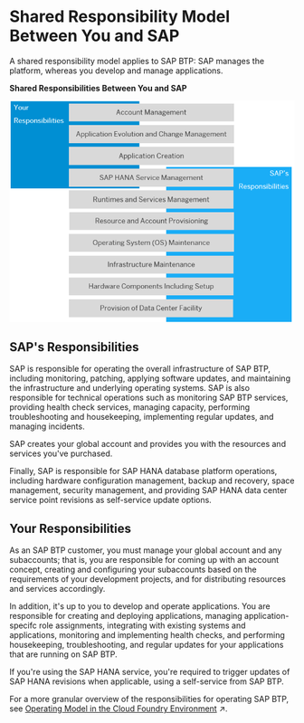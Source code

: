 <!-- loio898509dd6f1346448d5057f4dc6b8b30 -->

# Shared Responsibility Model Between You and SAP

A shared responsibility model applies to SAP BTP: SAP manages the platform, whereas you develop and manage applications.

  
  
**Shared Responsibilities Between You and SAP**

 ![](images/sap_cp_lm_shared_responsibility_model_e94f81a.png "Shared Responsibilities Between You and SAP") 



<a name="loio898509dd6f1346448d5057f4dc6b8b30__section_yhq_pxx_32b"/>

## SAP's Responsibilities

SAP is responsible for operating the overall infrastructure of SAP BTP, including monitoring, patching, applying software updates, and maintaining the infrastructure and underlying operating systems. SAP is also responsible for technical operations such as monitoring SAP BTP services, providing health check services, managing capacity, performing troubleshooting and housekeeping, implementing regular updates, and managing incidents.

SAP creates your global account and provides you with the resources and services you've purchased.

Finally, SAP is responsible for SAP HANA database platform operations, including hardware configuration management, backup and recovery, space management, security management, and providing SAP HANA data center service point revisions as self-service update options.



<a name="loio898509dd6f1346448d5057f4dc6b8b30__section_dcf_zxx_32b"/>

## Your Responsibilities

As an SAP BTP customer, you must manage your global account and any subaccounts; that is, you are responsible for coming up with an account concept, creating and configuring your subaccounts based on the requirements of your development projects, and for distributing resources and services accordingly.

In addition, it's up to you to develop and operate applications. You are responsible for creating and deploying applications, managing application-specifc role assignments, integrating with existing systems and applications, monitoring and implementing health checks, and performing housekeeping, troubleshooting, and regular updates for your applications that are running on SAP BTP.

If you're using the SAP HANA service, you're required to trigger updates of SAP HANA revisions when applicable, using a self-service from SAP BTP.

For a more granular overview of the responsibilities for operating SAP BTP, see [Operating Model in the Cloud Foundry Environment](https://help.sap.com/viewer/65de2977205c403bbc107264b8eccf4b/Cloud/en-US/de55b6e9aaa749ffbb8122c8f1097a34.html "This operating model clearly defines the separation of tasks between the operator and the customer during all phases of an integration project.") :arrow_upper_right:.

